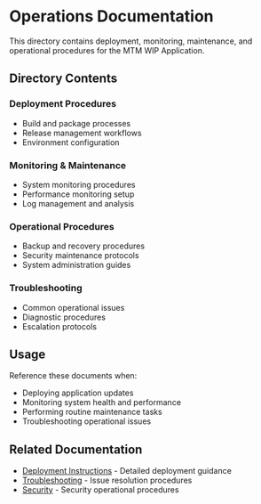 # Operations Documentation

This directory contains deployment, monitoring, maintenance, and operational procedures for the MTM WIP Application.

## Directory Contents

### Deployment Procedures
- Build and package processes
- Release management workflows
- Environment configuration

### Monitoring & Maintenance
- System monitoring procedures
- Performance monitoring setup
- Log management and analysis

### Operational Procedures
- Backup and recovery procedures
- Security maintenance protocols
- System administration guides

### Troubleshooting
- Common operational issues
- Diagnostic procedures
- Escalation protocols

## Usage

Reference these documents when:
- Deploying application updates
- Monitoring system health and performance
- Performing routine maintenance tasks
- Troubleshooting operational issues

## Related Documentation
- [Deployment Instructions](../Deployment/) - Detailed deployment guidance
- [Troubleshooting](../Troubleshooting/) - Issue resolution procedures
- [Security](../Security/) - Security operational procedures